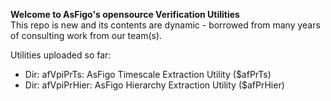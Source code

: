 **Welcome to AsFigo's opensource Verification Utilities**  
This repo is new and its contents are dynamic - borrowed from many years of consulting work from our team(s). 

Utilities uploaded so far:
 - Dir: afVpiPrTs: AsFigo Timescale Extraction Utility ($afPrTs)
 - Dir: afVpiPrHier: AsFigo Hierarchy Extraction Utility ($afPrHier)
